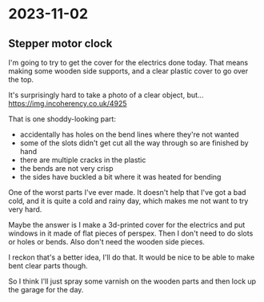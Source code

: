 # 2023-11-02

## Stepper motor clock

I'm going to try to get the cover for the electrics done today. That means making some wooden side supports,
and a clear plastic cover to go over the top.

It's surprisingly hard to take a photo of a clear object, but... https://img.incoherency.co.uk/4925

That is one shoddy-looking part:

* accidentally has holes on the bend lines where they're not wanted
* some of the slots didn't get cut all the way through so are finished by hand
* there are multiple cracks in the plastic
* the bends are not very crisp
* the sides have buckled a bit where it was heated for bending

One of the worst parts I've ever made. It doesn't help that I've got a bad cold, and it
is quite a cold and rainy day, which makes me not want to try very hard.

Maybe the answer is I make a 3d-printed cover for the electrics and put windows
in it made of flat pieces of perspex. Then I don't need to do slots or holes or bends.
Also don't need the wooden side pieces.

I reckon that's a better idea, I'll do that. It would be nice to be able to make bent clear parts though.

So I think I'll just spray some varnish on the wooden parts and then lock up the garage for the day.
